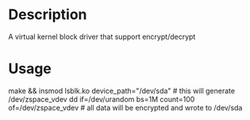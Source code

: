 # Description
A virtual kernel block driver that support encrypt/decrypt

# Usage
make && insmod lsblk.ko device_path="/dev/sda" # this will generate /dev/zspace_vdev
dd if=/dev/urandom bs=1M count=100 of=/dev/zspace_vdev # all data will be encrypted and wrote to /dev/sda
